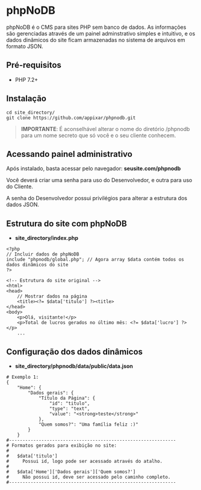 # phpNoDB

phpNoDB é o CMS para sites PHP sem banco de dados. As informações são gerenciadas através de um painel adminstrativo simples e intuitivo, e os dados dinâmicos do site ficam armazenadas no sistema de arquivos em formato JSON.

## Pré-requisitos

- PHP 7.2+

## Instalação

```
cd site_directory/
git clone https://github.com/appixar/phpnodb.git
```
> **IMPORTANTE**: É aconselhável alterar o nome do diretório /phpnodb para um nome secreto que só você e o seu cliente conhecem.

## Acessando painel administrativo

Após instalado, basta acessar pelo navegador: **seusite.com/phpnodb**

Você deverá criar uma senha para uso do Desenvolvedor, e outra para uso do Cliente.

A senha do Desenvolvedor possui privilégios para alterar a estrutura dos dados JSON.

## Estrutura do site com phpNoDB

- **site_directory/index.php**
```
<?php
// Incluir dados de phpNoDB
include "phpnodb/global.php"; // Agora array $data contém todos os dados dinâmicos do site
?>

<!-- Estrutura do site original -->
<html>
<head>
    // Mostrar dados na página
    <title><?= $data['titulo'] ?><title>
</head>
<body>
    <p>Olá, visitante!</p>
    <p>Total de lucros gerados no último mês: <?= $data['lucro'] ?></p>
    ...
```

## Configuração dos dados dinâmicos
- **site_directory/phpnodb/data/public/data.json**
```
# Exemplo 1:
{
    "Home": {
        "Dados gerais": {
            "Título da Página": {
                "id": "titulo",
                "type": "text",
                "value": "<strong>teste</strong>"
            },
            "Quem somos?": "Uma família feliz :)"
        }
    }
#--------------------------------------------------------------
# Formatos gerados para exibição no site:
#
#   $data['titulo']
#     Possui id, logo pode ser acessado através do atalho.
#
#   $data['Home']['Dados gerais']['Quem somos?']
#     Não possui id, deve ser acessado pelo caminho completo.
#--------------------------------------------------------------
```